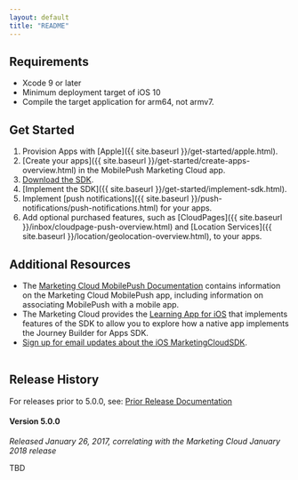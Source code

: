 ```yaml
---
layout: default
title: "README"
---
```

## Requirements

* Xcode 9 or later
* Minimum deployment target of iOS 10
* Compile the target application for arm64, not armv7.

## Get Started

1. Provision Apps with [Apple]({{ site.baseurl }}/get-started/apple.html).
1. [Create your apps]({{ site.baseurl }}/get-started/create-apps-overview.html) in the MobilePush Marketing Cloud app.
1. [Download the SDK]({{site.codeurl}}).
1. [Implement the SDK]({{ site.baseurl }}/get-started/implement-sdk.html).
1. Implement [push notifications]({{ site.baseurl }}/push-notifications/push-notifications.html) for your apps.
1. Add optional purchased features, such as [CloudPages]({{ site.baseurl }}/inbox/cloudpage-push-overview.html) and [Location Services]({{ site.baseurl }}/location/geolocation-overview.html), to your apps.

## Additional Resources

* The <a href="http://help.exacttarget.com/en/documentation/mobilepush/" target="_blank">Marketing Cloud MobilePush Documentation</a> contains information on the Marketing Cloud MobilePush app, including information on associating MobilePush with a mobile app.
* The Marketing Cloud provides the <a href="https://github.com/salesforce-marketingcloud/LearningAppIos" target="_blank">Learning App for iOS</a> that implements features of the SDK to allow you to explore how a native app implements the Journey Builder for Apps SDK.
* [Sign up for email updates about the iOS MarketingCloudSDK](http://pub.s1.exacttarget.com/2ujjacpet3t).<br/><br/>

## Release History

For releases prior to 5.0.0, see: <a href="http://salesforce-marketingcloud.github.io/JB4A-SDK-iOS/" target="_blank">Prior Release Documentation</a>

#### Version 5.0.0
_Released January 26, 2017, correlating with the Marketing Cloud January 2018 release_

TBD
